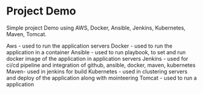 # Project Demo

Simple project Demo using AWS, Docker, Ansible, Jenkins, Kubernetes, Maven, Tomcat.

Aws - used to run the application servers
Docker - used to run the application in a container 
Ansible - used to run playbook, to set and run docker image of the application in application servers
Jenkins - used for ci/cd pipeline and integration of github, ansible, docker, maven, kubernetes
Maven- used in jenkins for build 
Kubernetes - used in clustering servers and deploy of the application along with mointeering
Tomcat - used to run a application
